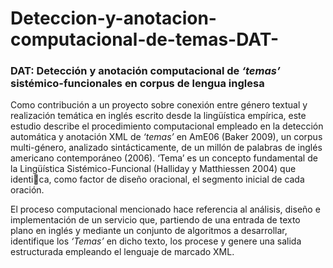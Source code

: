 # Deteccion-y-anotacion-computacional-de-temas-DAT-
###  DAT: Detección y anotación computacional de *‘temas’* sistémico-funcionales en corpus de lengua inglesa



Como contribución a un proyecto sobre conexión entre género textual y realización temática en inglés escrito desde la lingüística empírica, este estudio describe el procedimiento computacional empleado en la detección automática y anotación XML de *‘temas’* en AmE06 (Baker 2009), un corpus multi-género, analizado sintácticamente, de un millón de palabras de inglés americano contemporáneo (2006). ‘Tema’ es un concepto fundamental de la Lingüística Sistémico-Funcional (Halliday y Matthiessen 2004) que identi􀂦ca, como factor de diseño oracional, el segmento inicial de cada oración.

El proceso computacional mencionado hace referencia al análisis, diseño e implementación de un servicio que, partiendo de una entrada de texto plano en inglés y mediante un conjunto de algoritmos a desarrollar, identifique los *‘Temas’* en dicho texto, los procese y genere una salida estructurada empleando el lenguaje de marcado XML.

